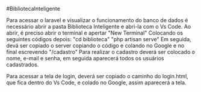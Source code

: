 #BibliotecaInteligente

  Para acessar o laravel e visualizar o funcionamento do banco de dados é necessário abrir a pasta Biblioteca Inteligente e abri-la com o Vs Code. Ao abrir, é preciso abrir o terminal e apertar "New Terminal"
Colocando os seguintes códigos depois:
"cd biblioteca"
"php artisan serve"
Em seguida, devá ser copiado o server copiando o código e colando no Google e no final escrevendo "/cadastro"
Para realizar o cadastro deverá ser colocado o nome, e-mail e senha, em seguida aparecerá todos os usuários cadastrados.

Para acessar a tela de login, deverá ser copiado o caminho do login.html, que fica dentro do Vs Code, e colado no Google, assim aparecerá a tela.
